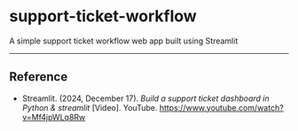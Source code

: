 # support-ticket-workflow
A simple support ticket workflow web app built using Streamlit

---

## Reference
- Streamlit. (2024, December 17). _Build a support ticket dashboard in Python & streamlit_ [Video]. YouTube. https://www.youtube.com/watch?v=Mf4jpWLq8Rw
